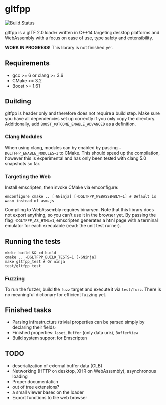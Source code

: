 gltfpp
======
[![Build Status](https://travis-ci.org/mmha/gltfpp.svg?branch=master)](https://travis-ci.org/mmha/gltfpp)

gltfpp is a glTF 2.0 loader written in C++14 targeting desktop platforms and WebAssembly with a focus on ease of use, type safety and extensibility.

**WORK IN PROGRESS!** This library is not finished yet.

Requirements
------------
- gcc >= 6 or clang >= 3.6
- CMake >= 3.2
- Boost >= 1.61

Building
--------
gltfpp is header only and therefore does not require a build step. Make sure you have all dependencies set up correctly if you only copy the directory. Additionally, add `BOOST_OUTCOME_ENABLE_ADVANCED` as a definition.
### Clang Modules
When using clang, modules can by enabled by passing `-DGLTFPP_ENABLE_MODULES=1` to CMake. This should speed up the compilation, however this is experimental and has only been tested with clang 5.0 snapshots so far.

### Targeting the Web
Install emscripten, then invoke CMake via emconfigure:
```
emconfigure cmake .. [-GNinja] [-DGLTFPP_WEBASSEMBLY=1] # Default is wasm instead of asm.js
```
Compiling to WebAssembly requires binaryen. Note that this library does not export anything, so you can't use it in the browser yet.
By passing the flag `-DGLTFPP_AS_HTML=1`, emscripten generates a html page with a terminal emulator for each executable (read: the unit test runner).

Running the tests
-----------------
```
mkdir build && cd build
cmake .. -DGLTFPP_BUILD_TESTS=1 [-GNinja]
make gltfpp_test # Or ninja
test/gltfpp_test
```
### Fuzzing
To run the fuzzer, build the `fuzz` target and execute it via `test/fuzz`. There is no meaningful dictionary for efficient fuzzing yet.

Finished tasks
------
- Parsing infrastructure (trivial properties can be parsed simply by declaring their fields)
- Finished properties: `Asset`, `Buffer` (only data uris), `BufferView`
- Build system support for Emscripten

TODO
----
- deserialization of external buffer data (GLB)
- Networking (HTTP on desktop, XHR on WebAssembly), asynchronous loading
- Proper documentation
- out of tree extensions?
- a small viewer based on the loader
- Export functions to the web browser

